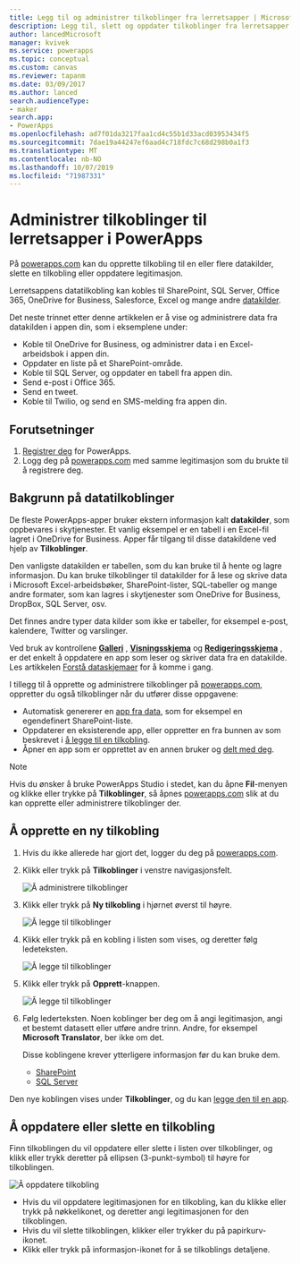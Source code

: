 ```yaml
---
title: Legg til og administrer tilkoblinger fra lerretsapper | Microsoft Docs
description: Legg til, slett og oppdater tilkoblinger fra lerretsapper til datakilder, blant annet SharePoint, SQL Server og OneDrive for Business
author: lancedMicrosoft
manager: kvivek
ms.service: powerapps
ms.topic: conceptual
ms.custom: canvas
ms.reviewer: tapanm
ms.date: 03/09/2017
ms.author: lanced
search.audienceType:
- maker
search.app:
- PowerApps
ms.openlocfilehash: ad7f01da3217faa1cd4c55b1d33acd03953434f5
ms.sourcegitcommit: 7dae19a44247ef6aad4c718fdc7c68d298b0a1f3
ms.translationtype: MT
ms.contentlocale: nb-NO
ms.lasthandoff: 10/07/2019
ms.locfileid: "71987331"
---
```

# <a name="manage-canvas-app-connections-in-powerapps"></a>Administrer tilkoblinger til lerretsapper i PowerApps
På [powerapps.com](https://web.powerapps.com?utm_source=padocs&utm_medium=linkinadoc&utm_campaign=referralsfromdoc) kan du opprette tilkobling til en eller flere datakilder, slette en tilkobling eller oppdatere legitimasjon.

Lerretsappens datatilkobling kan kobles til SharePoint, SQL Server, Office 365, OneDrive for Business, Salesforce, Excel og mange andre [datakilder](connections-list.md).

Det neste trinnet etter denne artikkelen er å vise og administrere data fra datakilden i appen din, som i eksemplene under:

* Koble til OneDrive for Business, og administrer data i en Excel-arbeidsbok i appen din.
* Oppdater en liste på et SharePoint-område.
* Koble til SQL Server, og oppdater en tabell fra appen din.
* Send e-post i Office 365.
* Send en tweet.
* Koble til Twilio, og send en SMS-melding fra appen din.

## <a name="prerequisites"></a>Forutsetninger
1. [Registrer deg](../signup-for-powerapps.md) for PowerApps.
2. Logg deg på [powerapps.com](https://web.powerapps.com?utm_source=padocs&utm_medium=linkinadoc&utm_campaign=referralsfromdoc) med samme legitimasjon som du brukte til å registrere deg.

## <a name="background-on-data-connections"></a>Bakgrunn på datatilkoblinger
De fleste PowerApps-apper bruker ekstern informasjon kalt **datakilder**, som oppbevares i skytjenester. Et vanlig eksempel er en tabell i en Excel-fil lagret i OneDrive for Business. Apper får tilgang til disse datakildene ved hjelp av **Tilkoblinger**.

Den vanligste datakilden er tabellen, som du kan bruke til å hente og lagre informasjon. Du kan bruke tilkoblinger til datakilder for å lese og skrive data i Microsoft Excel-arbeidsbøker, SharePoint-lister, SQL-tabeller og mange andre formater, som kan lagres i skytjenester som OneDrive for Business, DropBox, SQL Server, osv.

Det finnes andre typer data kilder som ikke er tabeller, for eksempel e-post, kalendere, Twitter og varslinger.

Ved bruk av kontrollene **[Galleri](controls/control-gallery.md)** , **[Visningsskjema](controls/control-form-detail.md)** og **[Redigeringsskjema](controls/control-form-detail.md)** , er det enkelt å oppdatere en app som leser og skriver data fra en datakilde. Les artikkelen [Forstå dataskjemaer](working-with-forms.md) for å komme i gang.

I tillegg til å opprette og administrere tilkoblinger på [powerapps.com](https://web.powerapps.com?utm_source=padocs&utm_medium=linkinadoc&utm_campaign=referralsfromdoc), oppretter du også tilkoblinger når du utfører disse oppgavene:

* Automatisk genererer en [app fra data](app-from-sharepoint.md), som for eksempel en egendefinert SharePoint-liste.
* Oppdaterer en eksisterende app, eller oppretter en fra bunnen av som beskrevet i [å legge til en tilkobling](add-data-connection.md).
* Åpner en app som er opprettet av en annen bruker og [delt med deg](share-app.md).

> [!NOTE]
> Hvis du ønsker å bruke PowerApps Studio i stedet, kan du åpne **Fil**-menyen og klikke eller trykke på **Tilkoblinger**, så åpnes [powerapps.com](https://web.powerapps.com?utm_source=padocs&utm_medium=linkinadoc&utm_campaign=referralsfromdoc) slik at du kan opprette eller administrere tilkoblinger der.

## <a name="create-a-new-connection"></a>Å opprette en ny tilkobling
1. Hvis du ikke allerede har gjort det, logger du deg på [powerapps.com](https://web.powerapps.com?utm_source=padocs&utm_medium=linkinadoc&utm_campaign=referralsfromdoc).
2. Klikk eller trykk på **Tilkoblinger** i venstre navigasjonsfelt.
   
    ![Å administrere tilkoblinger](./media/add-manage-connections/open-connections.png)
3. Klikk eller trykk på **Ny tilkobling** i hjørnet øverst til høyre.
   
    ![Å legge til tilkoblinger](./media/add-manage-connections/add-connection.png)
4. Klikk eller trykk på en kobling i listen som vises, og deretter følg ledeteksten.
   
   ![Å legge til tilkoblinger](./media/add-manage-connections/choose-connection.png)
5. Klikk eller trykk på **Opprett**-knappen.
   
   ![Å legge til tilkoblinger](./media/add-manage-connections/create-connection.png)
6. Følg lederteksten. Noen koblinger ber deg om å angi legitimasjon, angi et bestemt datasett eller utføre andre trinn. Andre, for eksempel **Microsoft Translator**, ber ikke om det.
   
   Disse koblingene krever ytterligere informasjon før du kan bruke dem.
   
   * [SharePoint](connections/connection-sharepoint-online.md)
   * [SQL Server](connections/connection-azure-sqldatabase.md)

Den nye koblingen vises under **Tilkoblinger**, og du kan [legge den til en app](add-data-connection.md).

## <a name="update-or-delete-a-connection"></a>Å oppdatere eller slette en tilkobling
Finn tilkoblingen du vil oppdatere eller slette i listen over tilkoblinger, og klikk eller trykk deretter på ellipsen (3-punkt-symbol) til høyre for tilkoblingen.

![Å oppdatere tilkobling](./media/add-manage-connections/auth-or-delete.png)

* Hvis du vil oppdatere legitimasjonen for en tilkobling, kan du klikke eller trykk på nøkkelikonet, og deretter angi legitimasjonen for den tilkoblingen.
* Hvis du vil slette tilkoblingen, klikker eller trykker du på papirkurv-ikonet.
* Klikk eller trykk på informasjon-ikonet for å se tilkoblings detaljene.

